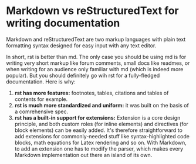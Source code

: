 # Markdown vs reStructuredText for writing documentation

Markdown and reStructuredText are two markup languages with plain text formatting syntax designed for easy input with any text editor. 

In short, rst is better than md. The only case you should be using md is for writing very short markup like forum comments, small docs like readmes, or when writing for an audience only familiar with md (which is indeed more popular). But you should definitely go wih rst for a fully-fledged documentation. Here is why:

1. **rst has more features:** footnotes, tables, citations and tables of contents for example.
2. **rst is much more standardized and uniform:** it was built on the basis of a comrehensive spec.
3. **rst has a built-in support for extensions:** Extension is a core design principle, and both custom roles (for inline elements) and directives (for block elements) can be easily added. It's therefore straightforward to add extensions for commonly-needed stuff like syntax-highlighted code blocks, math equations for Latex rendering and so on. With Markdown, to add an extension one has to modify the parser, which makes every Markdown implementation out there an island of its own.